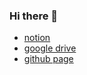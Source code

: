 ### Hi there 👋

* [notion](https://www.notion.so/First-page-3ac0e2d2021d4955be39f959a871f73a)
* [google drive](https://drive.google.com/drive/folders/1Qh3CRw49q5bmqh7ZorgNh2MoyWwTDQjv?usp=sharing)
* [github page](https://1cg2cg3cg.github.io/)

<!--
**1cg2cg3cg/1cg2cg3cg** is a ✨ _special_ ✨ repository because its `README.md` (this file) appears on your GitHub profile.

Here are some ideas to get you started:

- 🔭 I’m currently working on ...
- 🌱 I’m currently learning ...
- 👯 I’m looking to collaborate on ...
- 🤔 I’m looking for help with ...
- 💬 Ask me about ...
- 📫 How to reach me: ...
- 😄 Pronouns: ...
- ⚡ Fun fact: ...
-->
